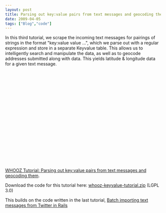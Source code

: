 ```yaml
---
layout: post
title: Parsing out key:value pairs from text messages and geocoding them
date: 2009-04-05
tags: ["Blog","code"]
---
```


In this third tutorial, we scrape the incoming text messages for pairings of strings in the format "key:value value ...", which we parse out with a regular expression and store in a separate Keyvalue table. This allows us to intelligently search and manipulate the data, as well as to geocode addresses submitted along with data. This yields latitude & longitude data for a given text message.

<object width="500" height="313"><param name="allowfullscreen" value="true" /><param name="allowscriptaccess" value="always" /><param name="movie" value="moogaloop.swf?clip_id=3991942&server=vimeo.com&show_title=1&show_byline=1&show_portrait=0&color=ffffff&fullscreen=1" /><embed src="http://vimeo.com/moogaloop.swf?clip_id=3991942&server=vimeo.com&show_title=1&show_byline=1&show_portrait=0&color=ffffff&fullscreen=1" type="application/x-shockwave-flash" allowfullscreen="true" allowscriptaccess="always" width="500" height="313"></embed></object>  
[WHOOZ Tutorial: Parsing out key:value pairs from text messages and geocoding them](http://vimeo.com/3991942).

Download the code for this tutorial here: [whooz-keyvalue-tutorial.zip](http://whooz.googlecode.com/files/whooz-keyvalue-tutorial.zip) (LGPL 3.0)

This builds on the code written in the last tutorial, [Batch importing text messages from Twitter in Rails](http://unterbahn.com/2009/03/batch-importing-text-messages-from-twitter-in-rails/)